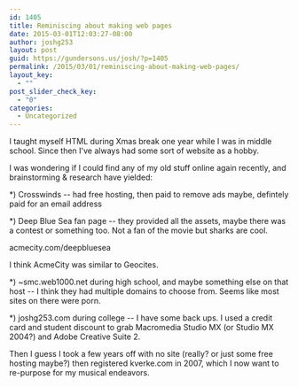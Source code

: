 ```yaml
---
id: 1405
title: Reminiscing about making web pages
date: 2015-03-01T12:03:27-08:00
author: joshg253
layout: post
guid: https://gundersons.us/josh/?p=1405
permalink: /2015/03/01/reminiscing-about-making-web-pages/
layout_key:
  - ""
post_slider_check_key:
  - "0"
categories:
  - Uncategorized
---
```

I taught myself HTML during Xmas break one year while I was in middle school. Since then I've always had some sort of website as a hobby.

I was wondering if I could find any of my old stuff online again recently, and brainstorming &amp; research have yielded:

*) Crosswinds -- had free hosting, then paid to remove ads maybe, defintely paid for an email address

*) Deep Blue Sea fan page -- they provided all the assets, maybe there was a contest or something too. Not a fan of the movie but sharks are cool.

acmecity.com/deepbluesea

I think AcmeCity was similar to Geocites.

*) ~smc.web1000.net during high school, and maybe something else on that host -- I think they had multiple domains to choose from. Seems like most sites on there were porn.

*) joshg253.com during college -- I have some back ups. I used a credit card and student discount to grab Macromedia Studio MX (or Studio MX 2004?) and Adobe Creative Suite 2.

Then I guess I took a few years off with no site (really? or just some free hosting maybe?) then registered kverke.com in 2007, which I now want to re-purpose for my musical endeavors.